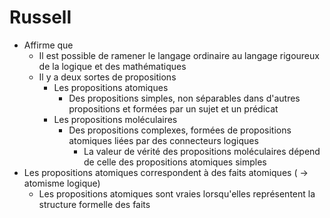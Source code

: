 # Russell
- Affirme que
  - Il est possible de ramener le langage ordinaire au langage rigoureux de la logique et des mathématiques
  - Il y a deux sortes de propositions
    - Les propositions atomiques
      - Des propositions simples, non séparables dans d'autres propositions et formées par un sujet et un prédicat
    - Les propositions moléculaires
      - Des propositions complexes, formées de propositions atomiques liées par des connecteurs logiques
        - La valeur de vérité des propositions moléculaires dépend de celle des propositions atomiques simples   
- Les propositions atomiques correspondent à des faits atomiques ( → atomisme logique)
  - Les propositions atomiques sont vraies lorsqu'elles représentent la structure formelle des faits   
